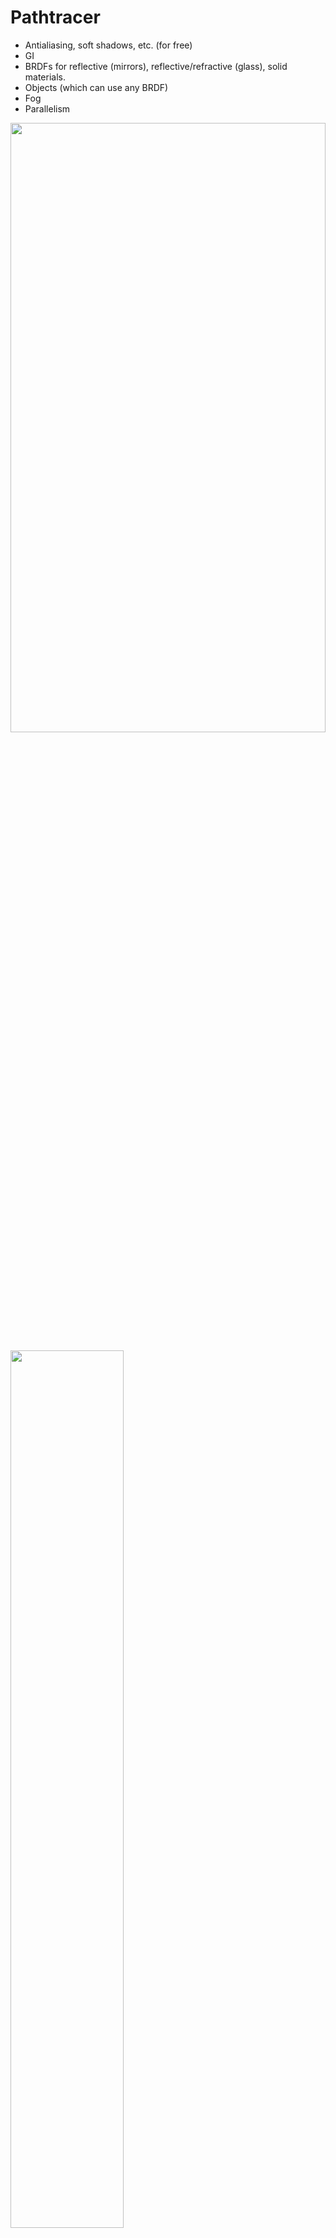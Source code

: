 # Pathtracer

- Antialiasing, soft shadows, etc. (for free)
- GI
- BRDFs for reflective (mirrors), reflective/refractive (glass), solid materials.
- Objects (which can use any BRDF)
- Fog
- Parallelism

<img src="https://user-images.githubusercontent.com/6099321/67159206-9fba8f80-f339-11e9-9541-dd41a7699b0f.jpg" align="center" height="50%" width="100%" /><br />

<img src="https://user-images.githubusercontent.com/6099321/67159199-96312780-f339-11e9-9b57-828d7a7e1ceb.jpg" align="center" height="60%" width="60%" />

<img src="https://user-images.githubusercontent.com/6099321/67159200-96c9be00-f339-11e9-8a17-f762259ab844.jpg" align="center" height="60%" width="60%" />


<div>
# Rasterizer

- Objects
- Textures
- FXAA
- Shadow maps
- Clipping
</div>
![shadows](https://user-images.githubusercontent.com/6099321/67159203-98938180-f339-11e9-856e-448e4e8265a2.png)
![clipping](https://user-images.githubusercontent.com/6099321/67159201-97faeb00-f339-11e9-9bd1-6cf1495e6246.png)
